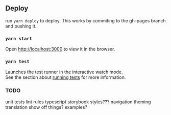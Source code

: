 ## Deploy
run `yarn deploy` to deploy. This works by commiting to the gh-pages branch and pushing it.

### `yarn start`
Open [http://localhost:3000](http://localhost:3000) to view it in the browser.

### `yarn test`

Launches the test runner in the interactive watch mode.\
See the section about [running tests](https://facebook.github.io/create-react-app/docs/running-tests) for more information.


### TODO
unit tests
lint rules
typescript
storybook
styles???
navigation
theming
translation
show off things? examples?